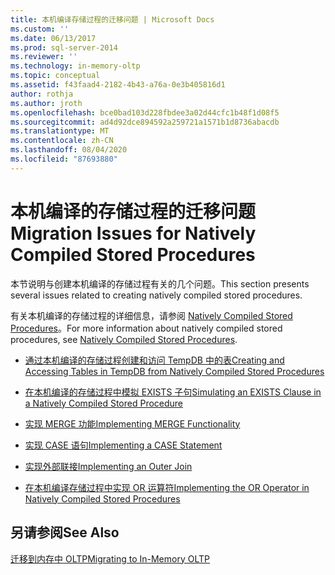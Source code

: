 ```yaml
---
title: 本机编译存储过程的迁移问题 | Microsoft Docs
ms.custom: ''
ms.date: 06/13/2017
ms.prod: sql-server-2014
ms.reviewer: ''
ms.technology: in-memory-oltp
ms.topic: conceptual
ms.assetid: f43faad4-2182-4b43-a76a-0e3b405816d1
author: rothja
ms.author: jroth
ms.openlocfilehash: bce0bad103d228fbdee3a02d44cfc1b48f1d08f5
ms.sourcegitcommit: ad4d92dce894592a259721a1571b1d8736abacdb
ms.translationtype: MT
ms.contentlocale: zh-CN
ms.lasthandoff: 08/04/2020
ms.locfileid: "87693880"
---
```

# <a name="migration-issues-for-natively-compiled-stored-procedures"></a><span data-ttu-id="806e1-102">本机编译的存储过程的迁移问题</span><span class="sxs-lookup"><span data-stu-id="806e1-102">Migration Issues for Natively Compiled Stored Procedures</span></span>
  <span data-ttu-id="806e1-103">本节说明与创建本机编译的存储过程有关的几个问题。</span><span class="sxs-lookup"><span data-stu-id="806e1-103">This section presents several issues related to creating natively compiled stored procedures.</span></span>  
  
 <span data-ttu-id="806e1-104">有关本机编译的存储过程的详细信息，请参阅 [Natively Compiled Stored Procedures](natively-compiled-stored-procedures.md)。</span><span class="sxs-lookup"><span data-stu-id="806e1-104">For more information about natively compiled stored procedures, see [Natively Compiled Stored Procedures](natively-compiled-stored-procedures.md).</span></span>  
  
-   [<span data-ttu-id="806e1-105">通过本机编译的存储过程创建和访问 TempDB 中的表</span><span class="sxs-lookup"><span data-stu-id="806e1-105">Creating and Accessing Tables in TempDB from Natively Compiled Stored Procedures</span></span>](create-and-access-tables-in-tempdb-from-stored-procedures.md)  
  
-   [<span data-ttu-id="806e1-106">在本机编译的存储过程中模拟 EXISTS 子句</span><span class="sxs-lookup"><span data-stu-id="806e1-106">Simulating an EXISTS Clause in a Natively Compiled Stored Procedure</span></span>](simulating-an-if-while-exists-statement-in-a-natively-compiled-module.md)  
  
-   [<span data-ttu-id="806e1-107">实现 MERGE 功能</span><span class="sxs-lookup"><span data-stu-id="806e1-107">Implementing MERGE Functionality</span></span>](implementing-merge-functionality-in-a-natively-compiled-stored-procedure.md)  
  
-   [<span data-ttu-id="806e1-108">实现 CASE 语句</span><span class="sxs-lookup"><span data-stu-id="806e1-108">Implementing a CASE Statement</span></span>](implementing-a-case-expression-in-a-natively-compiled-stored-procedure.md)  
  
-   [<span data-ttu-id="806e1-109">实现外部联接</span><span class="sxs-lookup"><span data-stu-id="806e1-109">Implementing an Outer Join</span></span>](implementing-an-outer-join.md)  
  
-   [<span data-ttu-id="806e1-110">在本机编译存储过程中实现 OR 运算符</span><span class="sxs-lookup"><span data-stu-id="806e1-110">Implementing the OR Operator in Natively Compiled Stored Procedures</span></span>](../../database-engine/implementing-the-or-operator-in-natively-compiled-stored-procedures.md)  
  
## <a name="see-also"></a><span data-ttu-id="806e1-111">另请参阅</span><span class="sxs-lookup"><span data-stu-id="806e1-111">See Also</span></span>  
 [<span data-ttu-id="806e1-112">迁移到内存中 OLTP</span><span class="sxs-lookup"><span data-stu-id="806e1-112">Migrating to In-Memory OLTP</span></span>](migrating-to-in-memory-oltp.md)  
  
  
